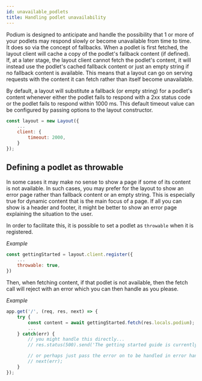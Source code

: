 ```yaml
---
id: unavailable_podlets
title: Handling podlet unavailability
---
```


Podium is designed to anticipate and handle the possibility that 1 or more of your podlets may respond slowly or become unavailable from time to time. It does so via the concept of fallbacks.
When a podlet is first fetched, the layout client will cache a copy of the podlet's fallback content (if defined). If, at a later stage, the layout client cannot fetch the podlet's content, it will instead use the podlet's cached fallback content or just an empty string if no fallback content is available. This means that a layout can go on serving requests with the content it can fetch rather than itself become unavailable.

By default, a layout will substitute a fallback (or empty string) for a podlet's content whenever either the podlet fails to respond with a 2xx status code or the podlet fails to respond within 1000 ms. This default timeout value can be configured by passing options to the layout constructor.

```js
const layout = new Layout({
    ...
    client: {
        timeout: 2000,
    }
});
```

## Defining a podlet as throwable

In some cases it may make no sense to show a page if some of its content is not available. In such cases, you may prefer for the layout to show an error page rather than fallback content or an empty string. This is especially true for dynamic content that is the main focus of a page. If all you can show is a header and footer, it might be better to show an error page explaining the situation to the user.

In order to facilitate this, it is possible to set a podlet as `throwable` when it is registered.

_Example_

```js
const gettingStarted = layout.client.register({
    ...
    throwable: true,
})
```

Then, when fetching content, if that podlet is not available, then the fetch call will reject with an error which you can then handle as you please.

_Example_

```js
app.get('/', (req, res, next) => {
    try {
        const content = await gettingStarted.fetch(res.locals.podium);
        ...
    } catch(err) {
        // you might handle this directly...
        // res.status(500).send('The getting started guide is currently unavailable');

        // or perhaps just pass the error on to be handled in error handling middleware
        // next(err);
    }
});
```
